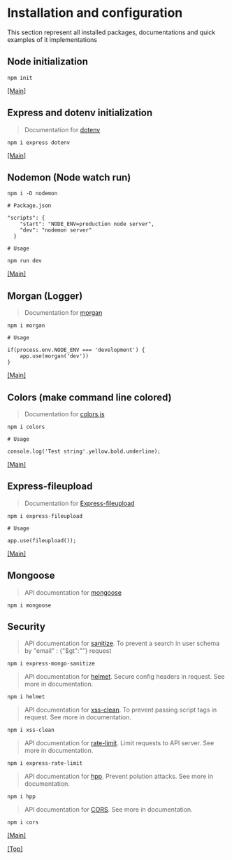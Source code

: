 # Installation and configuration

This section represent all installed packages, documentations and quick examples of it implementations



## Node initialization
```
npm init
```
[[Main]](/readme.md#usage)


## Express and dotenv initialization
>Documentation for [dotenv](https://github.com/motdotla/dotenv)
```
npm i express dotenv
```
[[Main]](/readme.md#usage)


## Nodemon (Node watch run)
```
npm i -D nodemon
```
```
# Package.json

"scripts": {
    "start": "NODE_ENV=production node server",
    "dev": "nodemon server"
  }
```  
```
# Usage

npm run dev
```
[[Main]](/readme.md#usage)


## Morgan (Logger)
>Documentation for [morgan](https://github.com/expressjs/morgan)
```
npm i morgan
```
```
# Usage

if(process.env.NODE_ENV === 'development') {
    app.use(morgan('dev'))
}
```
[[Main]](/readme.md#usage)


## Colors (make command line colored)
>Documentation for [colors.js](https://www.npmjs.com/package/colors)
```
npm i colors
```
```
# Usage

console.log('Test string'.yellow.bold.underline);
```
[[Main]](/readme.md#usage)


## Express-fileupload
>Documentation for [Express-fileupload](https://github.com/richardgirges/express-fileupload)
```
npm i express-fileupload
```
```
# Usage

app.use(fileupload());
```
[[Main]](/readme.md#usage)


## Mongoose
>API documentation for [mongoose](https://mongoosejs.com)
```
npm i mongoose
```

## Security
>API documentation for [sanitize](https://github.com/blargism/express-mongo-sanitize). To prevent a search in user schema by "email" : {"$gt":""} request

```
npm i express-mongo-sanitize
```

>API documentation for [helmet](https://helmetjs.github.io). Secure config headers in request. See more in documentation.

```
npm i helmet
```
>API documentation for [xss-clean](https://github.com/jsonmaur/xss-clean). To prevent passing script tags in request. See more in documentation.

```
npm i xss-clean
```
>API documentation for [rate-limit](https://github.com/nfriedly/express-rate-limit). Limit requests to API server. See more in documentation.

```
npm i express-rate-limit
```
>API documentation for [hpp](https://github.com/analog-nico/hpp). Prevent polution attacks. See more in documentation.

```
npm i hpp
```
>API documentation for [CORS](https://github.com/expressjs/cors). See more in documentation.

```
npm i cors
```

[[Main]](/readme.md#usage)

[[Top]](/documentation/installation.md#Installation-and-configuration)